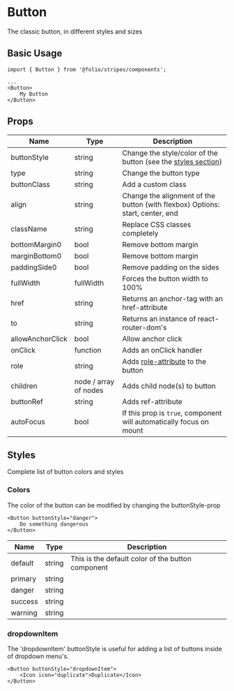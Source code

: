 # Button

The classic button, in different styles and sizes

## Basic Usage

```
import { Button } from '@folio/stripes/components';

...
<Button>
    My Button
</Button>
```

## Props
Name | Type | Description
--- | --- | ---
buttonStyle | string | Change the style/color of the button (see the [styles section](/?selectedKind=Button&selectedStory=Styles)) |
type | string | Change the button type |
buttonClass | string | Add a custom class |
align | string | Change the alignment of the button (with flexbox) Options: start, center, end |
className | string | Replace CSS classes completely |
bottomMargin0 | bool | Remove bottom margin |
marginBottom0 | bool | Remove bottom margin |
paddingSide0 | bool | Remove padding on the sides |
fullWidth | fullWidth | Forces the button width to 100% |
href | string | Returns an anchor-tag with an href-attribute |
to | string | Returns an instance of react-router-dom's <Link> |
allowAnchorClick | bool | Allow anchor click |
onClick | function | Adds an onClick handler |
role | string | Adds [role-attribute](https://www.w3.org/wiki/PF/XTech/HTML5/RoleAttribute) to the button |,
children | node / array of nodes | Adds child node(s) to button |
buttonRef | string | Adds ref-attribute |
autoFocus | bool | If this prop is `true`, component will automatically focus on mount | |

## Styles

Complete list of button colors and styles

### Colors
The color of the button can be modified by changing the buttonStyle-prop

```
<Button buttonStyle="danger">
    Do something dangerous
</Button>
```

Name | Type | Description
--- | --- | ---
default | string | This is the default color of the button component
primary | string | |
danger | string | |
success | string | |
warning | string | |

### dropdownItem
The 'dropdownItem' buttonStyle is useful for adding a list of buttons inside of dropdown menu's.

```
<Button buttonStyle="dropdownItem">
    <Icon icon="duplicate">Duplicate</Icon>
</Button>
```
